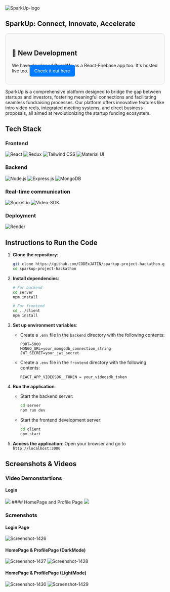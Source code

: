 <img src="https://i.ibb.co/X89wJkj/Untitled-design-1.png" alt="SparkUp-logo"/>

## SparkUp: Connect, Innovate, Accelerate

<div style="border: 1px solid #ddd; padding: 20px; border-radius: 10px; background-color: #f9f9f9;">
  <h2>🚀 New Development</h2>
  <p>We have developed <strong>SparkUp</strong> as a React-Firebase app too. It's hosted live too. <a href="https://github.com/CODExJATIN/sparkup-react-firebase" style="text-decoration: none; color: #fff; background-color: #007bff; padding: 10px 15px; border-radius: 5px;">Check it out here</a></p>
</div>

SparkUp is a comprehensive platform designed to bridge the gap between startups and investors, fostering meaningful connections and facilitating seamless fundraising processes. Our platform offers innovative features like intro video reels, integrated meeting systems, and direct business proposals, all aimed at revolutionizing the startup funding ecosystem.

## Tech Stack
### Frontend
![React](https://img.shields.io/badge/React-20232A?style=for-the-badge&logo=react&logoColor=61DAFB)
![Redux](https://img.shields.io/badge/Redux-764ABC?style=for-the-badge&logo=redux&logoColor=white)
![Tailwind CSS](https://img.shields.io/badge/Tailwind_CSS-38B2AC?style=for-the-badge&logo=tailwind-css&logoColor=white)
![Material UI](https://img.shields.io/badge/Material--UI-0081CB?style=for-the-badge&logo=material-ui&logoColor=white)

### Backend
![Node.js](https://img.shields.io/badge/Node.js-339933?style=for-the-badge&logo=nodedotjs&logoColor=white)
![Express.js](https://img.shields.io/badge/Express.js-000000?style=for-the-badge&logo=express&logoColor=white)
![MongoDB](https://img.shields.io/badge/MongoDB-4EA94B?style=for-the-badge&logo=mongodb&logoColor=white)

### Real-time communication
![Socket.io](https://img.shields.io/badge/Socket.io-010101?style=for-the-badge&logo=socket.io&logoColor=white)
![Video-SDK](https://img.shields.io/badge/Video--SDK-007ACC?style=for-the-badge&logo=azure&logoColor=white)

### Deployment
![Render](https://img.shields.io/badge/Render-0099E5?style=for-the-badge&logo=render&logoColor=white)

## Instructions to Run the Code

1. **Clone the repository**:
    ```bash
    git clone https://github.com/CODExJATIN/sparkup-project-hackathon.git
    cd sparkup-project-hackathon
    ```

2. **Install dependencies**:
    ```bash
    # For backend
    cd server
    npm install

    # For frontend
    cd ../client
    npm install
    ```

3. **Set up environment variables**:
    - Create a `.env` file in the `backend` directory with the following contents:
        ```env
        PORT=5000
        MONGO_URL=your_mongodb_connection_string
        JWT_SECRET=your_jwt_secret
        ```
    - Create a `.env` file in the `frontend` directory with the following contents:
        ```env
        REACT_APP_VIDEOSDK__TOKEN = your_videosdk_token
        ```

4. **Run the application**:
    - Start the backend server:
        ```bash
        cd server
        npm run dev
        ```
    - Start the frontend development server:
        ```bash
        cd client
        npm start
        ```

5. **Access the application**:
    Open your browser and go to `http://localhost:3000`

## Screenshots & Videos

### Video Demonstartions

#### Login
<img src="https://media1.giphy.com/media/v1.Y2lkPTc5MGI3NjExanlzdTA5d2cyN2Z3eDJnbXRlZnQwdmNhaDRqcnJ2cWFyNTJnMTRqdSZlcD12MV9pbnRlcm5hbF9naWZfYnlfaWQmY3Q9Zw/8EUprheyLn9wBq8CmN/giphy.gif"/>
#### HomePage and Profile Page
<img src="https://media4.giphy.com/media/v1.Y2lkPTc5MGI3NjExbHVxYm4zZ3hxaWI5anV1cXIyMnV5Y2cxM2lmZHRjMGl0Ymh2dnB1YiZlcD12MV9pbnRlcm5hbF9naWZfYnlfaWQmY3Q9Zw/rwJK29UDWbWIAUD2MR/giphy.gif"/>

### Screenshots
#### Login Page
<img src="https://i.ibb.co/z8ydDdr/Screenshot-1426.png" alt="Screenshot-1426" border="0">

#### HomePage & ProfilePage (DarkMode)
<img src="https://i.ibb.co/gt9kJm3/Screenshot-1427.png" alt="Screenshot-1427" border="0">
<img src="https://i.ibb.co/Vx9V775/Screenshot-1428.png" alt="Screenshot-1428" border="0">

#### HomePage & ProfilePage (LightMode)
<img src="https://i.ibb.co/s1FYn5q/Screenshot-1430.png" alt="Screenshot-1430" border="0">
<img src="https://i.ibb.co/cv7Td3x/Screenshot-1429.png" alt="Screenshot-1429" border="0">


